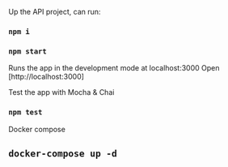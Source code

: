 
Up the API project, can run:
### `npm i`
### `npm start`

Runs the app in the development mode at localhost:3000
Open [http://localhost:3000]

Test the app with Mocha & Chai

### `npm test`

Docker compose 
## `docker-compose up -d`